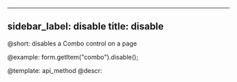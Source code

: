 
---
sidebar_label: disable
title: disable
---          

@short: disables a Combo control on a page





@example:
form.getItem("combo").disable();


@template: api_method
@descr:


